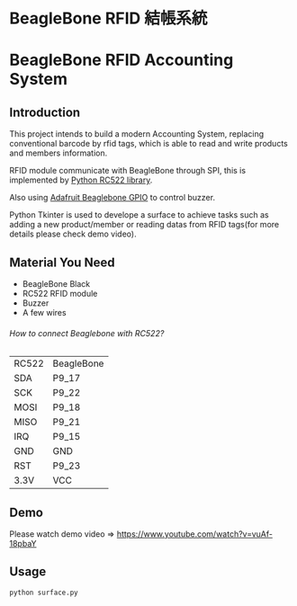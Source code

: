 # BeagleBone RFID 結帳系統
# BeagleBone RFID Accounting System

## Introduction
This project intends to build a modern Accounting System, replacing conventional barcode by rfid tags, which is able to read and write products and members information.

RFID module communicate with BeagleBone through SPI, this is implemented by [Python RC522 library](https://github.com/ondryaso/pi-rc522 "Title").

Also using [Adafruit Beaglebone GPIO](https://github.com/adafruit/adafruit-beaglebone-io-python "Title") to control buzzer.

Python Tkinter is used to develope a surface to achieve tasks such as adding a new product/member or reading datas from RFID tags(for more details please check demo video).

## Material You Need
* BeagleBone Black
* RC522 RFID module
* Buzzer
* A few wires

###### How to connect Beaglebone with RC522?
<table>
    <tr>
        <td>RC522</td>
        <td>BeagleBone</td>
    </tr>
    <tr>
        <td>SDA</td>
        <td>P9_17</td>
    </tr>
    <tr>
        <td>SCK</td>
        <td>P9_22</td>
    </tr>
    <tr>
        <td>MOSI</td>
        <td>P9_18</td>
    </tr>
    <tr>
        <td>MISO</td>
        <td>P9_21</td>
    </tr>
    <tr>
        <td>IRQ</td>
        <td>P9_15</td>
    </tr>
    <tr>
        <td>GND</td>
        <td>GND</td>
    </tr>
    <tr>
        <td>RST</td>
        <td>P9_23</td>
    </tr>
    <tr>
        <td>3.3V</td>
        <td>VCC</td>
    </tr>
</table>

## Demo
Please watch demo video =>
https://www.youtube.com/watch?v=vuAf-18pbaY

## Usage
```
python surface.py
```
